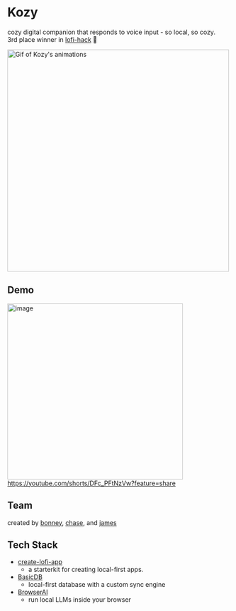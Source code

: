 # Kozy
cozy digital companion that responds to voice input - so local, so cozy.  
3rd place winner in [lofi-hack](https://www.lofihack.com/) 🎉

<img height=500 alt="Gif of Kozy's animations" src="https://github.com/user-attachments/assets/215dfe08-b4fe-456c-8e5b-51fe5d828be3" />

## Demo
[<img width="396" alt="image" src="https://github.com/user-attachments/assets/63404d2b-c8d9-4cb7-9aa3-bc440f7105ed" />](https://youtube.com/shorts/DFc_PFtNzVw?feature=share)  
https://youtube.com/shorts/DFc_PFtNzVw?feature=share

## Team
created by [bonney](https://www.bonneyruan.com/), [chase](https://www.chasecarnaroli.com), and [james](https://jamesmurdza.com/)

## Tech Stack
- [create-lofi-app](https://docs.basic.tech/get-started/implement-basic/create-lofi-app)
  - a starterkit for creating local-first apps.
- [BasicDB](https://basic.tech/)
  - local-first database with a custom sync engine
- [BrowserAI](https://browserai.dev/)
  - run local LLMs inside your browser
